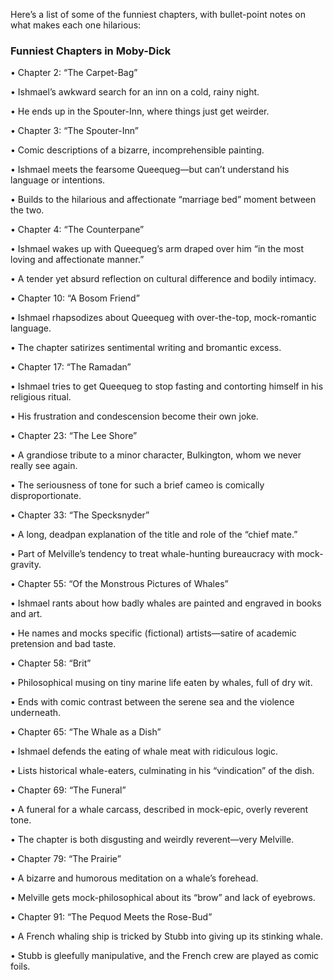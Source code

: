 
Here’s a list of some of the funniest chapters, with bullet-point notes on what makes each one hilarious:

  

### Funniest Chapters in Moby-Dick

• Chapter 2: “The Carpet-Bag”

• Ishmael’s awkward search for an inn on a cold, rainy night.

• He ends up in the Spouter-Inn, where things just get weirder.

• Chapter 3: “The Spouter-Inn”

• Comic descriptions of a bizarre, incomprehensible painting.

• Ishmael meets the fearsome Queequeg—but can’t understand his language or intentions.

• Builds to the hilarious and affectionate “marriage bed” moment between the two.

• Chapter 4: “The Counterpane”

• Ishmael wakes up with Queequeg’s arm draped over him “in the most loving and affectionate manner.”

• A tender yet absurd reflection on cultural difference and bodily intimacy.

• Chapter 10: “A Bosom Friend”

• Ishmael rhapsodizes about Queequeg with over-the-top, mock-romantic language.

• The chapter satirizes sentimental writing and bromantic excess.

• Chapter 17: “The Ramadan”

• Ishmael tries to get Queequeg to stop fasting and contorting himself in his religious ritual.

• His frustration and condescension become their own joke.

• Chapter 23: “The Lee Shore”

• A grandiose tribute to a minor character, Bulkington, whom we never really see again.

• The seriousness of tone for such a brief cameo is comically disproportionate.

• Chapter 33: “The Specksnyder”

• A long, deadpan explanation of the title and role of the “chief mate.”

• Part of Melville’s tendency to treat whale-hunting bureaucracy with mock-gravity.

• Chapter 55: “Of the Monstrous Pictures of Whales”

• Ishmael rants about how badly whales are painted and engraved in books and art.

• He names and mocks specific (fictional) artists—satire of academic pretension and bad taste.

• Chapter 58: “Brit”

• Philosophical musing on tiny marine life eaten by whales, full of dry wit.

• Ends with comic contrast between the serene sea and the violence underneath.

• Chapter 65: “The Whale as a Dish”

• Ishmael defends the eating of whale meat with ridiculous logic.

• Lists historical whale-eaters, culminating in his “vindication” of the dish.

• Chapter 69: “The Funeral”

• A funeral for a whale carcass, described in mock-epic, overly reverent tone.

• The chapter is both disgusting and weirdly reverent—very Melville.

• Chapter 79: “The Prairie”

• A bizarre and humorous meditation on a whale’s forehead.

• Melville gets mock-philosophical about its “brow” and lack of eyebrows.

• Chapter 91: “The Pequod Meets the Rose-Bud”

• A French whaling ship is tricked by Stubb into giving up its stinking whale.

• Stubb is gleefully manipulative, and the French crew are played as comic foils.

  